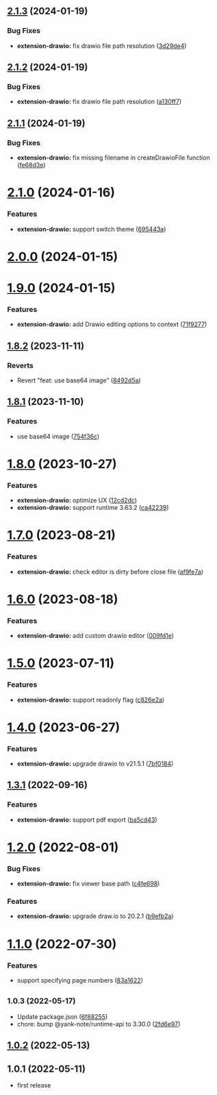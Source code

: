 ## [2.1.3](https://github.com/purocean/yank-note-extension/compare/extension-drawio-2.1.2...extension-drawio-2.1.3) (2024-01-19)


### Bug Fixes

* **extension-drawio:** fix drawio file path resolution ([3d29de4](https://github.com/purocean/yank-note-extension/commit/3d29de4381af94191a6e498f120e0181f302f1bf))



## [2.1.2](https://github.com/purocean/yank-note-extension/compare/extension-drawio-2.1.1...extension-drawio-2.1.2) (2024-01-19)


### Bug Fixes

* **extension-drawio:** fix drawio file path resolution ([a130ff7](https://github.com/purocean/yank-note-extension/commit/a130ff7d65959617210c39ae91f3250b77130da0))



## [2.1.1](https://github.com/purocean/yank-note-extension/compare/extension-drawio-2.1.0...extension-drawio-2.1.1) (2024-01-19)


### Bug Fixes

* **extension-drawio:** fix missing filename in createDrawioFile function ([fe68d3e](https://github.com/purocean/yank-note-extension/commit/fe68d3edc25aee24a9b8e731f76cba501ddf0af1))



# [2.1.0](https://github.com/purocean/yank-note-extension/compare/extension-drawio-2.0.0...extension-drawio-2.1.0) (2024-01-16)


### Features

* **extension-drawio:** support switch theme ([695443a](https://github.com/purocean/yank-note-extension/commit/695443acaf6a094acdabc0ed349f49922fdc57ab))



# [2.0.0](https://github.com/purocean/yank-note-extension/compare/extension-drawio-1.9.0...extension-drawio-2.0.0) (2024-01-15)



# [1.9.0](https://github.com/purocean/yank-note-extension/compare/extension-drawio-1.8.2...extension-drawio-1.9.0) (2024-01-15)


### Features

* **extension-drawio:** add Drawio editing options to context ([71f9277](https://github.com/purocean/yank-note-extension/commit/71f9277c2061caba3840e2245167f356a8bc08c9))



## [1.8.2](https://github.com/purocean/yank-note-extension/compare/extension-drawio-1.8.1...extension-drawio-1.8.2) (2023-11-11)


### Reverts

* Revert "feat: use base64 image" ([8492d5a](https://github.com/purocean/yank-note-extension/commit/8492d5a0c1c84991d56b06f9176632f8406d1e26))



## [1.8.1](https://github.com/purocean/yank-note-extension/compare/extension-drawio-1.8.0...extension-drawio-1.8.1) (2023-11-10)


### Features

* use base64 image ([754f36c](https://github.com/purocean/yank-note-extension/commit/754f36c8da832dadff392c1df9bd79b7921acfe0))



# [1.8.0](https://github.com/purocean/yank-note-extension/compare/extension-drawio-1.7.0...extension-drawio-1.8.0) (2023-10-27)


### Features

* **extension-drawio:** optimize UX ([12cd2dc](https://github.com/purocean/yank-note-extension/commit/12cd2dcb3047f5c477f217f3a90a5595d72bc757))
* **extension-drawio:** support runtime 3.63.2 ([ca42239](https://github.com/purocean/yank-note-extension/commit/ca42239964de1064b130766d4daa1374391de539))



# [1.7.0](https://github.com/purocean/yank-note-extension/compare/extension-drawio-1.6.0...extension-drawio-1.7.0) (2023-08-21)


### Features

* **extension-drawio:** check editor is dirty before close file ([af9fe7a](https://github.com/purocean/yank-note-extension/commit/af9fe7a20e02da8fde087f1e7f2ae315eb61762d))



# [1.6.0](https://github.com/purocean/yank-note-extension/compare/extension-drawio-1.5.0...extension-drawio-1.6.0) (2023-08-18)


### Features

* **extension-drawio:** add custom drawio editor ([009fd1e](https://github.com/purocean/yank-note-extension/commit/009fd1e2de8be272eac5db18324f1c27254d0d96))



# [1.5.0](https://github.com/purocean/yank-note-extension/compare/extension-drawio-1.4.0...extension-drawio-1.5.0) (2023-07-11)


### Features

* **extension-drawio:** support readonly flag ([c826e2a](https://github.com/purocean/yank-note-extension/commit/c826e2aeb94fc1ce9771cc06797731b4b4a72aaf))



# [1.4.0](https://github.com/purocean/yank-note-extension/compare/extension-drawio-1.3.1...extension-drawio-1.4.0) (2023-06-27)


### Features

* **extension-drawio:** upgrade drawio to v21.5.1 ([7bf0184](https://github.com/purocean/yank-note-extension/commit/7bf0184afee31d959d4a480a5bdb460b98ea6153))



## [1.3.1](https://github.com/purocean/yank-note-extension/compare/extension-drawio-1.2.0...extension-drawio-1.3.1) (2022-09-16)


### Features

* **extension-drawio:** support pdf export ([ba5cd43](https://github.com/purocean/yank-note-extension/commit/ba5cd431ed1a959a0abdd3906f662a9e195c3b8f))



# [1.2.0](https://github.com/purocean/yank-note-extension/compare/extension-drawio-1.1.0...extension-drawio-1.2.0) (2022-08-01)


### Bug Fixes

* **extension-drawio:** fix viewer base path ([c4fe698](https://github.com/purocean/yank-note-extension/commit/c4fe698a77783e4435f602c9c86ec06079c6623b))


### Features

* **extension-drawio:** upgrade draw.io to 20.2.1 ([b9efb2a](https://github.com/purocean/yank-note-extension/commit/b9efb2a9a733c176881cb6ff5a452b66e88f407a))



# [1.1.0](https://github.com/purocean/yank-note-extension/compare/extension-drawio-1.0.3...extension-drawio-1.1.0) (2022-07-30)


### Features

* support specifying page numbers ([83a1622](https://github.com/purocean/yank-note-extension/commit/83a16228a517d3ba1f82661efb51f3800150ff93))



## <small>1.0.3 (2022-05-17)</small>

* Update package.json ([6f88255](https://github.com/purocean/yank-note-extension/commit/6f88255))
* chore: bump @yank-note/runtime-api to 3.30.0 ([2fd6e97](https://github.com/purocean/yank-note-extension/commit/2fd6e97))



## [1.0.2](https://github.com/purocean/yank-note-extension/compare/extension-drawio-1.0.1...extension-drawio-1.0.2) (2022-05-13)



## 1.0.1 (2022-05-11)

* first release
